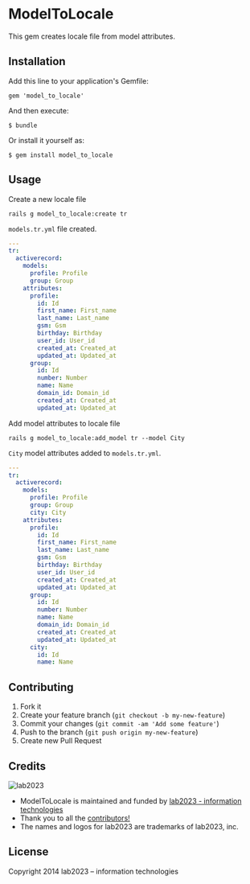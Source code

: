 # ModelToLocale

This gem creates locale file from model attributes.

## Installation

Add this line to your application's Gemfile:

    gem 'model_to_locale'

And then execute:

    $ bundle

Or install it yourself as:

    $ gem install model_to_locale

## Usage

Create a new locale file

`rails g model_to_locale:create tr`

`models.tr.yml` file created.


```yml
---
tr:
  activerecord:
    models:
      profile: Profile
      group: Group
    attributes:
      profile:
        id: Id
        first_name: First_name
        last_name: Last_name
        gsm: Gsm
        birthday: Birthday
        user_id: User_id
        created_at: Created_at
        updated_at: Updated_at
      group:
        id: Id
        number: Number
        name: Name
        domain_id: Domain_id
        created_at: Created_at
        updated_at: Updated_at

```

Add model attributes to locale file

`rails g model_to_locale:add_model tr --model City`

`City` model attributes added to `models.tr.yml`.

```yml
---
tr:
  activerecord:
    models:
      profile: Profile
      group: Group
      city: City
    attributes:
      profile:
        id: Id
        first_name: First_name
        last_name: Last_name
        gsm: Gsm
        birthday: Birthday
        user_id: User_id
        created_at: Created_at
        updated_at: Updated_at
      group:
        id: Id
        number: Number
        name: Name
        domain_id: Domain_id
        created_at: Created_at
        updated_at: Updated_at
      city:
        id: Id
        name: Name

```


## Contributing

1. Fork it
2. Create your feature branch (`git checkout -b my-new-feature`)
3. Commit your changes (`git commit -am 'Add some feature'`)
4. Push to the branch (`git push origin my-new-feature`)
5. Create new Pull Request

## Credits

![lab2023](http://lab2023.com/assets/images/named-logo.png)

- ModelToLocale is maintained and funded by [lab2023 - information technologies](http://lab2023.com/)
- Thank you to all the [contributors!](../../graphs/contributors)
- The names and logos for lab2023 are trademarks of lab2023, inc.

## License

Copyright 2014 lab2023 – information technologies
